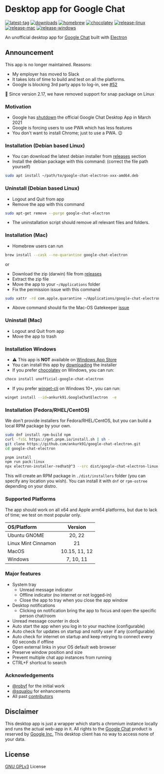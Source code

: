 # Desktop app for Google Chat

[![latest-tag](https://badgen.net/github/release/ankurk91/google-chat-electron)](https://github.com/ankurk91/google-chat-electron/releases)
[![downloads](https://img.shields.io/github/downloads/ankurk91/google-chat-electron/total?cacheSeconds=3600)](https://somsubhra.github.io/github-release-stats/?username=ankurk91&repository=google-chat-electron&page=1&per_page=30)
[![homebrew](https://badgen.net/homebrew/cask/dy/google-chat-electron)](https://formulae.brew.sh/cask/google-chat-electron)
[![chocolatey](https://img.shields.io/chocolatey/dt/unofficial-Google-Chat-Electron?color=blue&label=chocolatey)](https://community.chocolatey.org/packages/unofficial-Google-Chat-Electron)
[![release-linux](https://github.com/ankurk91/google-chat-electron/actions/workflows/release-linux.yml/badge.svg)](https://github.com/ankurk91/google-chat-electron/actions/workflows/release-linux.yml)
[![release-mac](https://github.com/ankurk91/google-chat-electron/actions/workflows/release-mac.yml/badge.svg)](https://github.com/ankurk91/google-chat-electron/actions/workflows/release-mac.yml)
[![release-windows](https://github.com/ankurk91/google-chat-electron/actions/workflows/release-windows.yml/badge.svg)](https://github.com/ankurk91/google-chat-electron/actions/workflows/release-windows.yml)

An unofficial desktop app for [Google Chat](http://chat.google.com) built with [Electron](https://www.electronjs.org)

## Announcement

This app is no longer maintained. Reasons:

* My employer has moved to Slack
* It takes lots of time to build and test on all the platforms.
* Google is blocking 3rd party apps to log-in, see [#52](https://github.com/ankurk91/google-chat-electron/issues/52)

:mega: Since version 2.17, we have removed support for snap package on Linux

### Motivation

* Google has [shutdown](https://support.google.com/chat/answer/10194711) the official Google Chat Desktop App in March
  2021
* Google is forcing users to use PWA which has less features
* You don't want to install Chrome; just to use a PWA. :wink:

### Installation (Debian based Linux)

* You can download the latest debian installer from
  [releases](https://github.com/ankurk91/google-chat-electron/releases/latest) section
* Install the debian package with this command: (correct the file path yourself)

```bash
sudo apt install ~/path/to/google-chat-electron-xxx-amd64.deb
```

### Uninstall (Debian based Linux)

* Logout and Quit from app
* Remove the app with this command

```bash
sudo apt-get remove --purge google-chat-electron
```

* The uninstallation script should remove all relevant files and folders.

### Installation (Mac)

* Homebrew users can run

```bash
brew install --cask --no-quarantine google-chat-electron
```

or

* Download the zip (darwin) file from [releases](https://github.com/ankurk91/google-chat-electron/releases/latest)
* Extract the zip file
* Move the app to your `~/Applications` folder
* Fix the permission issue with this command

```bash
sudo xattr -rd com.apple.quarantine ~/Applications/google-chat-electron.app
```

* Above command should fix the Mac-OS Gatekeeper [issue](https://apple.stackexchange.com/questions/262355/)

### Uninstall (Mac)

* Logout and Quit from app
* Move the app to trash

### Installation Windows

* :warning: This app is **NOT** available
  on [Windows App Store](https://apps.microsoft.com/store/detail/gchat-for-desktop/9MZXBPL66066)
* You can install this app by [downloading](https://github.com/ankurk91/google-chat-electron/releases/latest) the
  installer
* If you prefer [chocolatey](https://chocolatey.org/) on Windows, you can run:

```powershell
choco install unofficial-google-chat-electron
```

* If you prefer [winget-cli](https://github.com/microsoft/winget-cli) on Windows 10+, you can run:

```bash
winget install --id=ankurk91.GoogleChatElectron  -e
```

### Installation (Fedora/RHEL/CentOS)

We don't provide installers for Fedora/RHEL/CentOS, but you can build a local RPM package by your own.

```bash
sudo dnf install rpm-build npm
curl -fsSL https://get.pnpm.io/install.sh | sh -
git clone https://github.com/ankurk91/google-chat-electron.git
cd google-chat-electron

pnpm install
npm run pack:linux
npx electron-installer-redhat@^3 --src dist/google-chat-electron-linux-x64 --dest dist/installers/ --arch x86_64
```

This will create an RPM package in `./dist/installers` folder (you can specify any location you wish).
You can install it with `dnf` or `rpm-ostree` depending on your distro.

### Supported Platforms

The app should work on all x64 and Apple arm64 platforms, but due to lack of time; we test on most popular only.

| OS/Platform         |    Version    |
|:--------------------|:-------------:|
| Ubuntu GNOME        |    20, 22     |
| Linux Mint Cinnamon |      21       |
| MacOS               | 10.15, 11, 12 |
| Windows             |   7, 10, 11   |

### Major features

* System tray
    - Unread message indicator
    - Offline indicator (no internet or not logged-in)
    - Close the app to tray when you close the app window
* Desktop notifications
    - Clicking on notification bring the app to focus and open the specific person chat/room
* Unread message counter in dock
* Auto start the app when you log in to your machine (configurable)
* Auto check for updates on startup and notify user if any (configurable)
* Auto check for internet on startup and keep retrying to connect every 60 seconds if offline
* Open external links in your OS default web browser
* Preserve window position and size
* Prevent multiple chat app instances from running
* CTRL+F shortcut to search

### Acknowledgements

* [@robyf](https://github.com/robyf/google-chat-linux) for the initial work
* [@squalou](https://github.com/squalou/google-chat-linux) for enhancements
* All past [contributors](https://github.com/ankurk91/google-chat-electron/graphs/contributors)

## Disclaimer

This desktop app is just a wrapper which starts a chromium instance locally and runs the actual web-app in it. All
rights to the [Google Chat](https://chat.google.com/) product is reserved by
[Google Inc.](https://en.wikipedia.org/wiki/Google)
This desktop client has no way to access none of your data.

## License

[GNU GPLv3](LICENSE.txt) License
